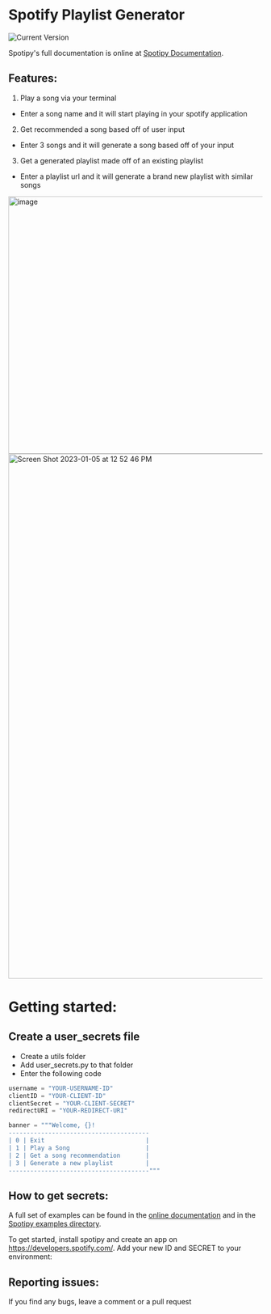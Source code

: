 # Spotify Playlist Generator
![Current Version](https://img.shields.io/badge/version-1.0.7-green.svg)

Spotipy's full documentation is online at [Spotipy Documentation](http://spotipy.readthedocs.org/).

## Features:
1. Play a song via your terminal
- Enter a song name and it will start playing in your spotify application
2. Get recommended a song based off of user input
- Enter 3 songs and it will generate a song based off of your input
3. Get a generated playlist made off of an existing playlist
- Enter a playlist url and it will generate a brand new playlist with similar songs

<img width="509" alt="image" src="https://user-images.githubusercontent.com/106450097/210877746-35c683d3-00cc-4cfe-91c9-5b29f2a9611c.png">
<img width="1038" alt="Screen Shot 2023-01-05 at 12 52 46 PM" src="https://user-images.githubusercontent.com/106450097/210877856-1c095c39-55d7-449b-9045-c7c3b8cc38c0.png">

# Getting started:
## Create a user_secrets file
- Create a utils folder
- Add user_secrets.py to that folder
- Enter the following code
```py
username = "YOUR-USERNAME-ID"
clientID = "YOUR-CLIENT-ID"
clientSecret = "YOUR-CLIENT-SECRET"
redirectURI = "YOUR-REDIRECT-URI" 

banner = """Welcome, {}!
---------------------------------------
| 0 | Exit                            |
| 1 | Play a Song                     |
| 2 | Get a song recommendation       |
| 3 | Generate a new playlist         |
---------------------------------------"""
```
## How to get secrets:
A full set of examples can be found in the [online documentation](http://spotipy.readthedocs.org/) and in the [Spotipy examples directory](https://github.com/plamere/spotipy/tree/master/examples).

To get started, install spotipy and create an app on https://developers.spotify.com/.
Add your new ID and SECRET to your environment:

## Reporting issues:
If you find any bugs, leave a comment or a pull request
